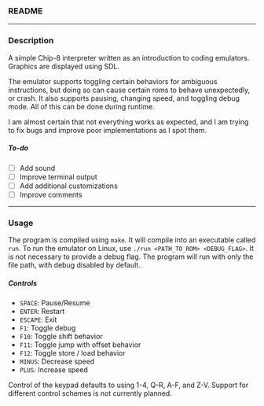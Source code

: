 ### README
___
### Description

A simple Chip-8 interpreter written as an introduction to coding emulators. Graphics are displayed using SDL.

The emulator supports toggling certain behaviors for ambiguous instructions, but doing so can cause certain roms to behave unexpectedly, or crash.
It also supports pausing, changing speed, and toggling debug mode. All of this can be done during runtime.

I am almost certain that not everything works as expected, and I am trying to fix bugs and improve poor implementations as I spot them.

##### To-do

- [ ] Add sound
- [ ] Improve terminal output
- [ ] Add additional customizations
- [ ] Improve comments

___
### Usage

The program is compiled using `make`. It will compile into an executable called `run`. To run the emulator on Linux, use `./run <PATH_TO_ROM> <DEBUG_FLAG>`.
It is not necessary to provide a debug flag. The program will run with only the file path, with debug disabled by default.

##### Controls

- `SPACE`:   Pause/Resume
- `ENTER`:   Restart
- `ESCAPE`:  Exit
- `F1`:      Toggle debug
- `F10`:     Toggle shift behavior
- `F11`:     Toggle jump with offset behavior
- `F12`:     Toggle store / load behavior
- `MINUS`:   Decrease speed
- `PLUS`:    Increase speed

Control of the keypad defaults to using 1-4, Q-R, A-F, and Z-V. Support for different control schemes is not currently planned.
